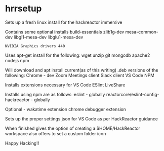 # hrrsetup
Sets up a fresh linux install for the hackreactor immersive

Contains some optional installs
	build-essentials
	zlib1g-dev
	mesa-common-dev
	libgl1-mesa-dev
	libglu1-mesa-dev

	NVIDIA Graphics drivers 440

Uses apt-get install for the following:
	wget
	unzip
	git
	mongodb
	apache2
	nodejs
	npm


Will download and apt install current(as of this writing) .deb versions of the following:
	Chrome - dev
	Zoom Meetings client
	Slack client
	VS Code
	NPM

Installs extensions necessary for VS Code
	ESlint
	LiveShare

Installs using npm are as follows:
	eslint - globally
	reactorcore/eslint-config-hackreactor - globally

Optional -
	wakatime extension
	chrome debugger extension

Sets up the proper settings.json for VS Code as per HackReactor guidance

When finished gives the option of creating a $HOME/HackReactor workspace
also offers to set a custom folder icon

Happy Hacking!!

